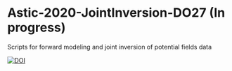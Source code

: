 # Astic-2020-JointInversion-DO27 (In progress)
Scripts for forward modeling and joint inversion of potential fields data

[![DOI](https://zenodo.org/badge/227492402.svg)](https://zenodo.org/badge/latestdoi/227492402)
